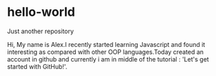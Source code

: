 # hello-world
Just another repository

Hi,
My name is Alex.I recently started learning Javascript and found it interesting as compared with other OOP languages.Today created an account in github and currently i am in middle of the tutorial : 'Let's get started with GitHub!'.
